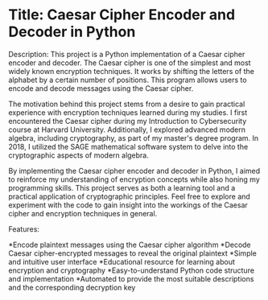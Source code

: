 # Title: Caesar Cipher Encoder and Decoder in Python

Description:
This project is a Python implementation of a Caesar cipher encoder and decoder. The Caesar cipher is one of the simplest and most widely known encryption techniques. It works by shifting the letters of the alphabet by a certain number of positions. This program allows users to encode and decode messages using the Caesar cipher.

The motivation behind this project stems from a desire to gain practical experience with encryption techniques learned during my studies. I first encountered the Caesar cipher during my Introduction to Cybersecurity course at Harvard University. Additionally, I explored advanced modern algebra, including cryptography, as part of my master's degree program. In 2018, I utilized the SAGE mathematical software system to delve into the cryptographic aspects of modern algebra.

By implementing the Caesar cipher encoder and decoder in Python, I aimed to reinforce my understanding of encryption concepts while also honing my programming skills. This project serves as both a learning tool and a practical application of cryptographic principles. Feel free to explore and experiment with the code to gain insight into the workings of the Caesar cipher and encryption techniques in general.

Features:

*Encode plaintext messages using the Caesar cipher algorithm
*Decode Caesar cipher-encrypted messages to reveal the original plaintext
*Simple and intuitive user interface
*Educational resource for learning about encryption and cryptography
*Easy-to-understand Python code structure and implementation
*Automated to provide the most suitable descriptions and the corresponding decryption key





